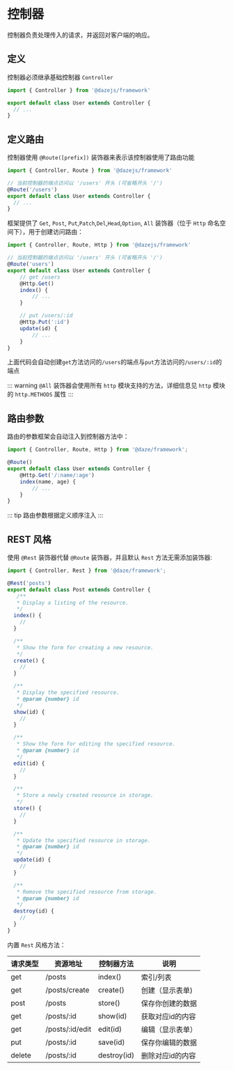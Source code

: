# 控制器

控制器负责处理传入的请求，并返回对客户端的响应。

## 定义

控制器必须继承基础控制器 `Controller`

```ts {3}
import { Controller } from '@dazejs/framework'

export default class User extends Controller {
  // ...
}

```

## 定义路由

控制器使用 `@Route([prefix])` 装饰器来表示该控制器使用了路由功能

```ts
import { Controller, Route } from '@dazejs/framework'

// 当前控制器的端点访问以 '/users' 开头 (可省略开头 '/')
@Route('/users')
export default class User extends Controller {
  // ...
}
```

框架提供了 `Get`, `Post`, `Put`,`Patch`,`Del`,`Head`,`Option`, `All` 装饰器（位于 `Http` 命名空间下），用于创建访问路由：

```ts
import { Controller, Route, Http } from '@dazejs/framework'

// 当前控制器的端点访问以 '/users' 开头 (可省略开头 '/')
@Route('users')
export default class User extends Controller {
    // get /users
    @Http.Get()
    index() {
        // ...
    }

    // put /users/:id
    @Http.Put(':id')
    update(id) {
        // ...
    }
}
```

上面代码会自动创建`get`方法访问的`/users`的端点与`put`方法访问的`/users/:id`的端点

::: warning
`@All` 装饰器会使用所有 `http` 模块支持的方法，详细信息见 `http` 模块的 `http.METHODS` 属性
:::

## 路由参数

路由的参数框架会自动注入到控制器方法中：

```ts
import { Controller, Route, Http } from '@daze/framework';

@Route()
export default class User extends Controller {
    @Http.Get('/:name/:age')
    index(name, age) {
        // ...
    }
}
```

::: tip
路由参数根据定义顺序注入
:::

## REST 风格

使用 `@Rest` 装饰器代替 `@Route` 装饰器，并且默认 `Rest` 方法无需添加装饰器:

```ts
import { Controller, Rest } from '@daze/framework';

@Rest('posts')
export default class Post extends Controller {
   /**
   * Display a listing of the resource.
   */
  index() {
    //
  }

  /**
   * Show the form for creating a new resource.
   */
  create() {
    //
  }

  /**
   * Display the specified resource.
   * @param {number} id
   */
  show(id) {
    //
  }

  /**
   * Show the form for editing the specified resource.
   * @param {number} id
   */
  edit(id) {
    //
  }

  /**
   * Store a newly created resource in storage.
   */
  store() {
    //
  }

  /**
   * Update the specified resource in storage.
   * @param {number} id
   */
  update(id) {
    //
  }

  /**
   * Remove the specified resource from storage.
   * @param {number} id
   */
  destroy(id) {
    //
  }
}
```

内置 `Rest` 风格方法：

| 请求类型 | 资源地址        | 控制器方法 | 说明             |
| -------- | --------------- | ---------- | ---------------- |
| get      | /posts          | index()      | 索引/列表        |
| get      | /posts/create   | create()     | 创建（显示表单)  |
| post     | /posts          | store()      | 保存你创建的数据 |
| get      | /posts/:id      | show(id)       | 获取对应id的内容 |
| get      | /posts/:id/edit | edit(id)       | 编辑（显示表单） |
| put      | /posts/:id      | save(id)       | 保存你编辑的数据 |
| delete   | /posts/:id      | destroy(id)    | 删除对应id的内容 |
<!-- 
## 内置属性

框架提供了控制器内置属性，用来强化控制器的功能, 我们可以用过控制器实例非常便捷的获取请求数据，操作响应等等：
```ts
import { Controller, Http } from '@dazejs/framework'

@Controller()
export default class User {
    @Http.Get(':id')
    show(id) {
        console.log(this.request) // 获取请求实例
        console.log(this.query) // 获取请求 query，同 this.request.query
        console.log(this.querystring) // 获取请求 querystring，同 this.request.querystring
        // 更多属性...
    }
}

```
### **控制器提供了以下内置属性**

### `this.app`

框架 Application 对象实例

### `this.config`

配置对象

### `this.request`

请求对象

### `this.view(template [, vars])`

用来创建视图实例

### `this.render(template [, vars])`

渲染视图模板文件， 同 `this.view().render(template [, vars])`

### `this.assign(key, value)`

传递数据到视图模板，同 `this.view().assign(key, value)` -->